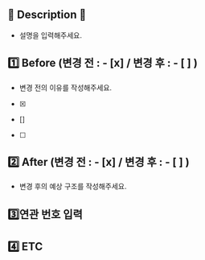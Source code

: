 
## 🔨 Description 🔨
- 설명을 입력해주세요.


## 1️⃣ Before (변경 전 : - [x]   / 변경 후 : - [ ] )
- 변경 전의 이유를 작성해주세요.
- [x]
- []
- [ ]

## 2️⃣ After (변경 전 : - [x]   / 변경 후 : - [ ] )
- 변경 후의 예상 구조를 작성해주세요.


## 3️⃣연관 번호 입력


## 4️⃣ ETC
